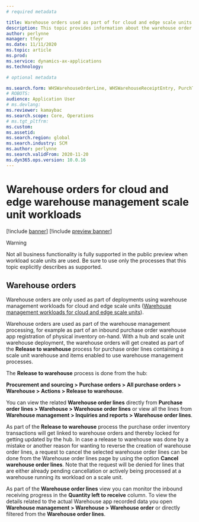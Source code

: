 ```yaml
---
# required metadata

title: Warehouse orders used as part of for cloud and edge scale units
description: This topic provides information about the warehouse order capability used as part of the warehouse scale unit workload.
author: perlynne
manager: tfeyr
ms.date: 11/11/2020
ms.topic: article
ms.prod: 
ms.service: dynamics-ax-applications
ms.technology: 

# optional metadata

ms.search.form: WHSWarehouseOrderLine, WHSWarehouseReceiptEntry, PurchTable
# ROBOTS: 
audience: Application User
# ms.devlang: 
ms.reviewer: kamaybac
ms.search.scope: Core, Operations
# ms.tgt_pltfrm: 
ms.custom: 
ms.assetid:
ms.search.region: global
ms.search.industry: SCM
ms.author: perlynne
ms.search.validFrom: 2020-11-20
ms.dyn365.ops.version: 10.0.16
---
```


# Warehouse orders for cloud and edge warehouse management scale unit workloads

[!include [banner](../includes/banner.md)]
[!include [preview banner](../includes/preview-banner.md)]

> [!WARNING]
> Not all business functionality is fully supported in the public preview when workload scale units are used. Be sure to use only the processes that this topic explicitly describes as supported.

## Warehouse orders

Warehouse orders are only used as part of deployments using warehouse management workloads for cloud and edge scale units ([Warehouse management workloads for cloud and edge scale units](cloud-edge-workload-warehousing.md)).

Warehouse orders are used as part of the warehouse management processing, for example as part of an inbound purchase order warehouse app registration of physical inventory on-hand.
With a hub and scale unit warehouse deployment, the warehouse orders will get created as part of the **Release to warehouse** process for purchase order lines containing a scale unit warehouse and items enabled to use warehouse management processes.

The **Release to warehouse** process is done from the hub:

**Procurement and sourcing > Purchase orders > All purchase orders > Warehouse > Actions > Release to warehouse**.

You can view the related **Warehouse order lines** directly from **Purchase order lines > Warehouse > Warehouse order lines** or view all the lines from **Warehouse management > Inquiries and reports > Warehouse order lines**.

As part of the **Release to warehouse** process the purchase order inventory transactions will get linked to warehouse orders and thereby locked for getting updated by the hub. In case a release to warehouse was done by a mistake or another reason for wanting to reverse the creation of warehouse order lines, a request to cancel the selected warehouse order lines can be done from the Warehouse order lines page by using the option **Cancel warehouse order lines**. Note that the request will be denied for lines that are either already pending cancellation or actively being processed at a warehouse running its workload on a scale unit.

As part of the **Warehouse order lines** view you can monitor the inbound receiving progress in the **Quantity left to receive** column. To view the details related to the actual Warehouse app recorded data you open **Warehouse management >  Warehouse > Warehouse order** or directly filtered from the **Warehouse order lines**.

